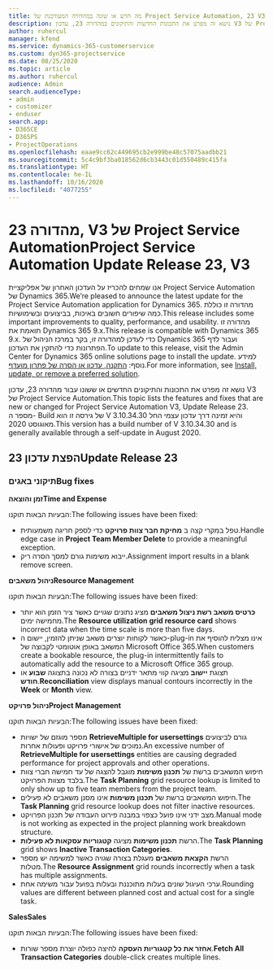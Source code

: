 ```yaml
---
title: מה חדש או שונה במהדורה המעודכנת של Project Service Automation, 23 V3
description: נושא זה מפרט את התכונות החדשות והתיקונים במהדורה 23, עדכון V3 של Project Service Automation.
author: ruhercul
manager: kfend
ms.service: dynamics-365-customerservice
ms.custom: dyn365-projectservice
ms.date: 08/25/2020
ms.topic: article
ms.author: ruhercul
audience: Admin
search.audienceType:
- admin
- customizer
- enduser
search.app:
- D365CE
- D365PS
- ProjectOperations
ms.openlocfilehash: eaae9cc62c449695cb2e999be48c57075aadbb21
ms.sourcegitcommit: 5c4c9bf3ba018562d6cb3443c01d550489c415fa
ms.translationtype: HT
ms.contentlocale: he-IL
ms.lasthandoff: 10/16/2020
ms.locfileid: "4077255"
---
```

# <a name="project-service-automation-update-release-23-v3"></a><span data-ttu-id="13d6a-103">מהדורה 23, V3 של Project Service Automation</span><span class="sxs-lookup"><span data-stu-id="13d6a-103">Project Service Automation Update Release 23, V3</span></span>

<span data-ttu-id="13d6a-104">אנו שמחים להכריז על העדכון האחרון של אפליקציית Project Service Automation של Dynamics 365.</span><span class="sxs-lookup"><span data-stu-id="13d6a-104">We’re pleased to announce the latest update for the Project Service Automation application for Dynamics 365.</span></span> <span data-ttu-id="13d6a-105">מהדורה זו כוללת כמה שיפורים חשובים באיכות, בביצועים ובשימושיות.</span><span class="sxs-lookup"><span data-stu-id="13d6a-105">This release includes some important improvements to quality, performance, and usability.</span></span> <span data-ttu-id="13d6a-106">מהדורה זו תואמת את Dynamics 365 9.x.</span><span class="sxs-lookup"><span data-stu-id="13d6a-106">This release is compatible with Dynamics 365 9.x.</span></span> <span data-ttu-id="13d6a-107">כדי לעדכן למהדורה זו, בקר במרכז הניהול של Dynamics 365 ועבור לדף הפתרונות כדי להתקין את העדכון.</span><span class="sxs-lookup"><span data-stu-id="13d6a-107">To update to this release, visit the Admin Center for Dynamics 365 online solutions page to install the update.</span></span> <span data-ttu-id="13d6a-108">למידע נוסף: [התקנה, עדכון או הסרה של פתרון מועדף](https://docs.microsoft.com/power-platform/admin/install-remove-preferred-solution).</span><span class="sxs-lookup"><span data-stu-id="13d6a-108">For more information, see [Install, update, or remove a preferred solution](https://docs.microsoft.com/power-platform/admin/install-remove-preferred-solution).</span></span>

<span data-ttu-id="13d6a-109">נושא זה מפרט את התכונות והתיקונים החדשים או ששונו עבור מהדורה 23, עדכון V3 של Project Service Automation.</span><span class="sxs-lookup"><span data-stu-id="13d6a-109">This topic lists the features and fixes that are new or changed for Project Service Automation V3, Update Release 23.</span></span> <span data-ttu-id="13d6a-110">מספר ה- Build של גירסה זו הוא V 3.10.34.30 והיא זמינה דרך עדכון עצמי החל מאוגוסט 2020.</span><span class="sxs-lookup"><span data-stu-id="13d6a-110">This version has a build number of V 3.10.34.30 and is generally available through a self-update in August 2020.</span></span>

## <a name="update-release-23"></a><span data-ttu-id="13d6a-111">הפצת עדכון 23</span><span class="sxs-lookup"><span data-stu-id="13d6a-111">Update Release 23</span></span>

### <a name="bug-fixes"></a><span data-ttu-id="13d6a-112">תיקוני באגים</span><span class="sxs-lookup"><span data-stu-id="13d6a-112">Bug fixes</span></span>

<span data-ttu-id="13d6a-113">**זמן והוצאה**</span><span class="sxs-lookup"><span data-stu-id="13d6a-113">**Time and Expense**</span></span>

<span data-ttu-id="13d6a-114">הבעיות הבאות תוקנו:</span><span class="sxs-lookup"><span data-stu-id="13d6a-114">The following issues have been fixed:</span></span>
- <span data-ttu-id="13d6a-115">טפל במקרי קצה ב **מחיקת חבר צוות פרויקט** כדי לספק חריגה משמעותית.</span><span class="sxs-lookup"><span data-stu-id="13d6a-115">Handle edge case in **Project Team Member Delete** to provide a meaningful exception.</span></span>
- <span data-ttu-id="13d6a-116">ייבוא משימות גורם למסך הסרה ריק.</span><span class="sxs-lookup"><span data-stu-id="13d6a-116">Assignment import results in a blank remove screen.</span></span>

<span data-ttu-id="13d6a-117">**ניהול משאבים**</span><span class="sxs-lookup"><span data-stu-id="13d6a-117">**Resource Management**</span></span>

<span data-ttu-id="13d6a-118">הבעיות הבאות תוקנו:</span><span class="sxs-lookup"><span data-stu-id="13d6a-118">The following issues have been fixed:</span></span>

- <span data-ttu-id="13d6a-119">**כרטיס משאב רשת ניצול משאבים** מציג נתונים שגויים כאשר ציר הזמן הוא יותר מחמישה ימים.</span><span class="sxs-lookup"><span data-stu-id="13d6a-119">The **Resource utilization grid resource card** shows incorrect data when the time scale is more than five days.</span></span>
- <span data-ttu-id="13d6a-120">כאשר לקוחות יוצרים משאב שניתן להזמין, יישום ה-plug-in אינו מצליח להוסיף את המשאב באופן אוטומטי לקבוצה של Microsoft Office 365.</span><span class="sxs-lookup"><span data-stu-id="13d6a-120">When customers create a bookable resource, the plug-in intermittently fails to automatically add the resource to a Microsoft Office 365 group.</span></span>
- <span data-ttu-id="13d6a-121">תצוגת **יישוב‬** מציגה קווי מתאר ידניים בצורה לא נכונה בתצוגה **שבוע** או **חודש**.</span><span class="sxs-lookup"><span data-stu-id="13d6a-121">**Reconciliation** view displays manual contours incorrectly in the **Week** or **Month** view.</span></span>

<span data-ttu-id="13d6a-122">**ניהול פרויקט**</span><span class="sxs-lookup"><span data-stu-id="13d6a-122">**Project Management**</span></span>

<span data-ttu-id="13d6a-123">הבעיות הבאות תוקנו:</span><span class="sxs-lookup"><span data-stu-id="13d6a-123">The following issues have been fixed:</span></span>

- <span data-ttu-id="13d6a-124">מספר מוגזם של ישויות **RetrieveMultiple for usersettings** גורם לביצועים נמוכים של אישורי פרויקט ופעולות אחרות.</span><span class="sxs-lookup"><span data-stu-id="13d6a-124">An excessive number of **RetrieveMultiple for usersettings** entities are causing degraded performance for project approvals and other operations.</span></span>
- <span data-ttu-id="13d6a-125">חיפוש המשאבים ברשת של **תכנון משימות** מוגבל להצגה של עד חמישה חברי צוות בלבד מצוות הפרויקט.</span><span class="sxs-lookup"><span data-stu-id="13d6a-125">The **Task Planning** grid resource lookup is limited to only show up to five team members from the project team.</span></span> 
- <span data-ttu-id="13d6a-126">חיפוש המשאבים ברשת של **תכנון משימות** אינו מסנן משאבים לא פעילים.</span><span class="sxs-lookup"><span data-stu-id="13d6a-126">The **Task Planning** grid resource lookup does not filter inactive resources.</span></span>
- <span data-ttu-id="13d6a-127">מצב ידני אינו פועל כצפוי במבנה פירוט העבודה של תכנון הפרויקט.</span><span class="sxs-lookup"><span data-stu-id="13d6a-127">Manual mode is not working as expected in the project planning work breakdown structure.</span></span>
- <span data-ttu-id="13d6a-128">הרשת **תכנון משימות** מציגה **קטגוריות עסקאות לא פעילות**.</span><span class="sxs-lookup"><span data-stu-id="13d6a-128">The **Task Planning** grid shows **Inactive Transaction Categories**.</span></span>
- <span data-ttu-id="13d6a-129">הרשת **הקצאת משאבים** מעגלת בצורה שגויה כאשר למשימה יש מספר מטלות.</span><span class="sxs-lookup"><span data-stu-id="13d6a-129">The **Resource Assignment** grid rounds incorrectly when a task has multiple assignments.</span></span>
- <span data-ttu-id="13d6a-130">ערכי העיגול שונים בעלות מתוכננת ובעלות בפועל עבור משימה אחת.</span><span class="sxs-lookup"><span data-stu-id="13d6a-130">Rounding values are different between planned cost and actual cost for a single task.</span></span>

<span data-ttu-id="13d6a-131">**Sales**</span><span class="sxs-lookup"><span data-stu-id="13d6a-131">**Sales**</span></span>

<span data-ttu-id="13d6a-132">הבעיות הבאות תוקנו:</span><span class="sxs-lookup"><span data-stu-id="13d6a-132">The following issues have been fixed:</span></span>

- <span data-ttu-id="13d6a-133">**אחזר את כל קטגוריות העסקה** לחיצה כפולה יוצרת מספר שורות.</span><span class="sxs-lookup"><span data-stu-id="13d6a-133">**Fetch All Transaction Categories** double-click creates multiple lines.</span></span>
